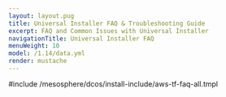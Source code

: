```yaml
---
layout: layout.pug
title: Universal Installer FAQ & Troubleshooting Guide
excerpt: FAQ and Common Issues with Universal Installer
navigationTitle: Universal Installer FAQ
menuWeight: 10
model: /1.14/data.yml
render: mustache
---
```


#include /mesosphere/dcos/install-include/aws-tf-faq-all.tmpl
